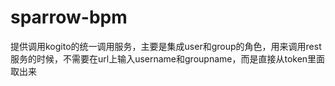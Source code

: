 # sparrow-bpm

提供调用kogito的统一调用服务，主要是集成user和group的角色，用来调用rest服务的时候，不需要在url上输入username和groupname，而是直接从token里面取出来
